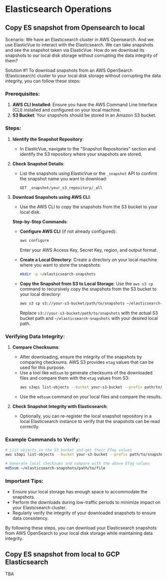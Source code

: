 # Elasticsearch Operations

## Copy ES snapshot from Opensearch to local

Scenario:
We have an Elasticsearch cluster in AWS Opensearch.  And we use ElasticVue to interact with the Elasticsearch.  We can take snapshots and see the snapshot taken via ElasticVue.  How do we download its snapshots to our local disk storage without corrupting the data integrity of them?

Solution #1
To download snapshots from an AWS OpenSearch (Elasticsearch) cluster to your local disk storage without corrupting the data integrity, you can follow these steps:

### Prerequisites:
1. **AWS CLI Installed**: Ensure you have the AWS Command Line Interface (CLI) installed and configured on your local machine.
2. **S3 Bucket**: Your snapshots should be stored in an Amazon S3 bucket.

### Steps:

1. **Identify the Snapshot Repository**:
   - In ElasticVue, navigate to the "Snapshot Repositories" section and identify the S3 repository where your snapshots are stored.

2. **Check Snapshot Details**:
   - List the snapshots using ElasticVue or the `_snapshot` API to confirm the snapshot name you want to download:
     ```bash
     GET _snapshot/your_s3_repository/_all
     ```

3. **Download Snapshots using AWS CLI**:
   - Use the AWS CLI to copy the snapshots from the S3 bucket to your local disk.

   **Step-by-Step Commands**:

   - **Configure AWS CLI** (if not already configured):
     ```bash
     aws configure
     ```
     Enter your AWS Access Key, Secret Key, region, and output format.

   - **Create a Local Directory**:
     Create a directory on your local machine where you want to store the snapshots:
     ```bash
     mkdir -p ~/elasticsearch-snapshots
     ```

   - **Copy the Snapshot from S3 to Local Storage**:
     Use the `aws s3 cp` command to recursively copy the snapshots from the S3 bucket to your local directory:
     ```bash
     aws s3 cp s3://your-s3-bucket/path/to/snapshots ~/elasticsearch-snapshots --recursive
     ```
     Replace `s3://your-s3-bucket/path/to/snapshots` with the actual S3 bucket path and `~/elasticsearch-snapshots` with your desired local path.

### Verifying Data Integrity:

1. **Compare Checksums**:
   - After downloading, ensure the integrity of the snapshots by comparing checksums. AWS S3 provides `etag` values that can be used for this purpose.
   - Use a tool like `md5sum` to generate checksums of the downloaded files and compare them with the `etag` values from S3:
     ```bash
     aws s3api list-objects --bucket your-s3-bucket --prefix path/to/snapshots --query "Contents[].{Key: Key, ETag: ETag}"
     ```
   - Use the `md5sum` command on your local files and compare the results.

2. **Check Snapshot Integrity with Elasticsearch**:
   - Optionally, you can re-register the local snapshot repository in a local Elasticsearch instance to verify that the snapshots can be read correctly.

### Example Commands to Verify:

```bash
# List objects in the S3 bucket and get their ETag values
aws s3api list-objects --bucket your-s3-bucket --prefix path/to/snapshots --query "Contents[].{Key: Key, ETag: ETag}"

# Generate local checksums and compare with the above ETag values
md5sum ~/elasticsearch-snapshots/path/to/file
```

### Important Tips:

- Ensure your local storage has enough space to accommodate the snapshots.
- Perform the downloads during low-traffic periods to minimize impact on your Elasticsearch cluster.
- Regularly verify the integrity of your downloaded snapshots to ensure data consistency.

By following these steps, you can download your Elasticsearch snapshots from AWS OpenSearch to your local disk storage while maintaining data integrity.

## Copy ES snapshot from local to GCP Elasticsearch
TBA
